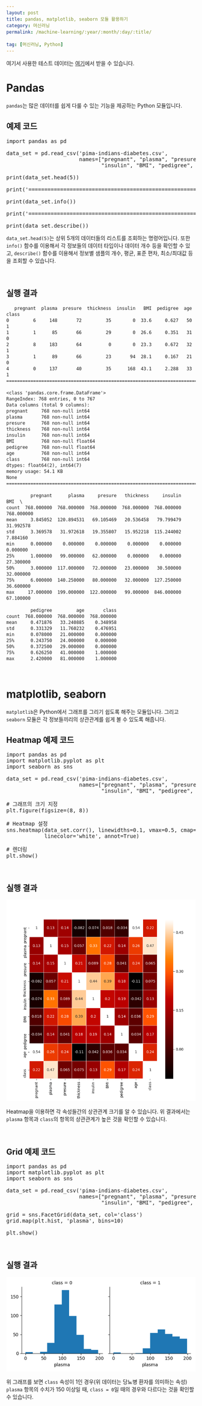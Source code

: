 ```yaml
---
layout: post
title: pandas, matplotlib, seaborn 모듈 활용하기
category: 머신러닝
permalink: /machine-learning/:year/:month/:day/:title/

tag: [머신러닝, Python]
---
```


여기서 사용한 테스트 데이터는 [여기](/assets/machine-learning/pima_indians_diabetes.csv)에서 받을 수 있습니다.

# Pandas

`pandas`는 많은 데이터를 쉽게 다룰 수 있는 기능을 제공하는 Python 모듈입니다.

## 예제 코드

<pre class="prettyprint">
import pandas as pd

data_set = pd.read_csv('pima-indians-diabetes.csv',
                       names=["pregnant", "plasma", "presure", "thickness",
                              "insulin", "BMI", "pedigree", "age", "class"])

print(data_set.head(5))

print('====================================================================\n')

print(data_set.info())

print('====================================================================\n')

print(data_set.describe())
</pre>

`data_set.head(5)`는 상위 5개의 데이터들의 리스트를 조회하는 명령어입니다. 또한 `info()` 함수를 이용해서 각 정보들의 데이터 타입이나 데이터 개수 등을 확인할 수 있고, `describe()` 함수를 이용해서 정보별 샘플의 개수, 평균, 표준 편차, 최소/최대값 등을 조회할 수 있습니다.

<br>

## 실행 결과

~~~
   pregnant  plasma  presure  thickness  insulin   BMI  pedigree  age  class
0         6     148       72         35        0  33.6     0.627   50      1
1         1      85       66         29        0  26.6     0.351   31      0
2         8     183       64          0        0  23.3     0.672   32      1
3         1      89       66         23       94  28.1     0.167   21      0
4         0     137       40         35      168  43.1     2.288   33      1
==================================================================================

<class 'pandas.core.frame.DataFrame'>
RangeIndex: 768 entries, 0 to 767
Data columns (total 9 columns):
pregnant     768 non-null int64
plasma       768 non-null int64
presure      768 non-null int64
thickness    768 non-null int64
insulin      768 non-null int64
BMI          768 non-null float64
pedigree     768 non-null float64
age          768 non-null int64
class        768 non-null int64
dtypes: float64(2), int64(7)
memory usage: 54.1 KB
None
==================================================================================

         pregnant      plasma     presure   thickness     insulin         BMI  \
count  768.000000  768.000000  768.000000  768.000000  768.000000  768.000000   
mean     3.845052  120.894531   69.105469   20.536458   79.799479   31.992578   
std      3.369578   31.972618   19.355807   15.952218  115.244002    7.884160   
min      0.000000    0.000000    0.000000    0.000000    0.000000    0.000000   
25%      1.000000   99.000000   62.000000    0.000000    0.000000   27.300000   
50%      3.000000  117.000000   72.000000   23.000000   30.500000   32.000000   
75%      6.000000  140.250000   80.000000   32.000000  127.250000   36.600000   
max     17.000000  199.000000  122.000000   99.000000  846.000000   67.100000   

         pedigree         age       class  
count  768.000000  768.000000  768.000000  
mean     0.471876   33.240885    0.348958  
std      0.331329   11.760232    0.476951  
min      0.078000   21.000000    0.000000  
25%      0.243750   24.000000    0.000000  
50%      0.372500   29.000000    0.000000  
75%      0.626250   41.000000    1.000000  
max      2.420000   81.000000    1.000000  
~~~

<br>

# matplotlib, seaborn

`matplotlib`은 Python에서 그래프를 그리기 쉽도록 해주는 모듈입니다. 그리고 `seaborn` 모듈은 각 정보들끼리의 상관관계를 쉽게 볼 수 있도록 해줍니다.

## Heatmap 예제 코드

<pre class="prettyprint">
import pandas as pd
import matplotlib.pyplot as plt
import seaborn as sns

data_set = pd.read_csv('pima-indians-diabetes.csv',
                       names=["pregnant", "plasma", "presure", "thickness",
                              "insulin", "BMI", "pedigree", "age", "class"])

# 그래프의 크기 지정
plt.figure(figsize=(8, 8))

# Heatmap 설정
sns.heatmap(data_set.corr(), linewidths=0.1, vmax=0.5, cmap=plt.cm.gist_heat,
            linecolor='white', annot=True)

# 렌더링
plt.show()
</pre>

<br>

## 실행 결과

![Image](/assets/machine-learning/022.png)

Heatmap을 이용하면 각 속성들간의 상관관계 크기를 알 수 있습니다. 위 결과에서는 `plasma` 항목과 `class`의 항목의 상관관계가 높은 것을 확인할 수 있습니다.

<br>

## Grid 예제 코드

<pre class="prettyprint">
import pandas as pd
import matplotlib.pyplot as plt
import seaborn as sns

data_set = pd.read_csv('pima-indians-diabetes.csv',
                       names=["pregnant", "plasma", "presure", "thickness",
                              "insulin", "BMI", "pedigree", "age", "class"])

grid = sns.FacetGrid(data_set, col='class')
grid.map(plt.hist, 'plasma', bins=10)

plt.show()
</pre>

<br>

## 실행 결과

![Image](/assets/machine-learning/023.png)

위 그래프를 보면 `class` 속성이 1인 경우(위 데이터는 당뇨병 환자를 의미하는 속성) `plasma` 항목의 수치가 150 이상일 때, `class = 0`일 때의 경우와 다르다는 것을 확인할 수 있습니다.
